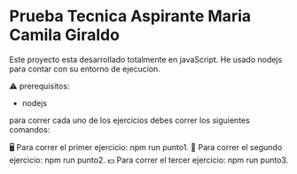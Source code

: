 # Prueba Tecnica Aspirante Maria Camila Giraldo

Este proyecto esta desarrollado totalmente en javaScript. He usado nodejs para contar con su entorno de ejecucion.

:warning: prerequisitos: 
- nodejs


para correr cada uno de los ejercicios debes correr los siguientes comandos:

:desktop_computer: Para correr el primer ejercicio: npm run punto1.
:blue_book: Para correr el segundo ejercicio: npm run punto2.
💵 Para correr el tercer ejercicio: npm run punto3.


